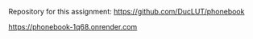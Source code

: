 Repository for this assignment: https://github.com/DucLUT/phonebook

https://phonebook-1q68.onrender.com
